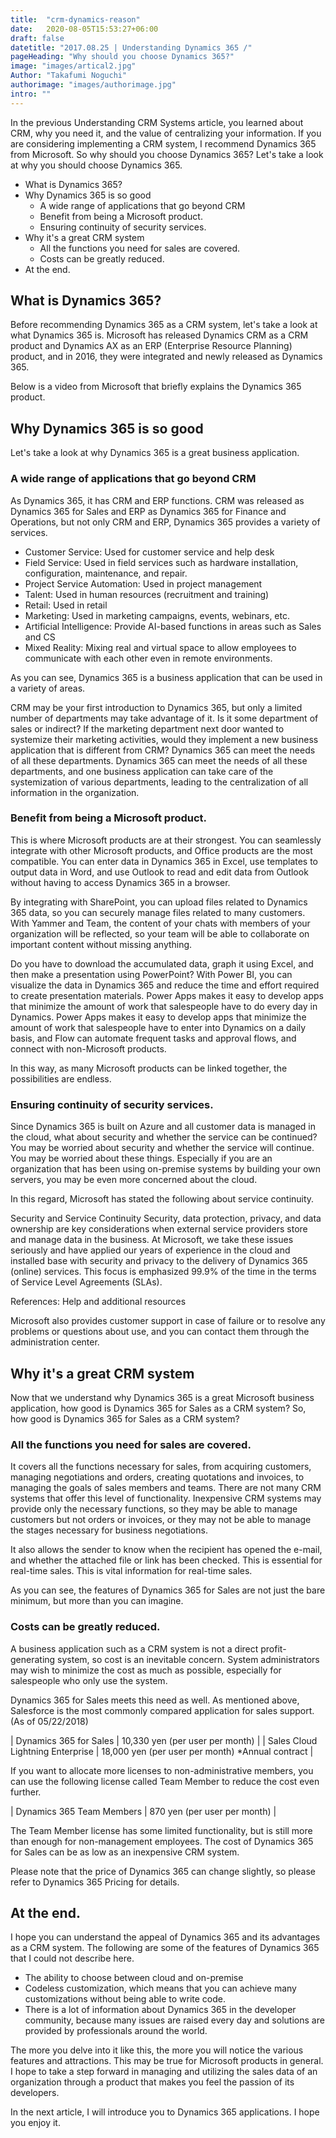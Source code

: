 ```yaml
---
title:  "crm-dynamics-reason"
date:   2020-08-05T15:53:27+06:00
draft: false
datetitle: "2017.08.25 | Understanding Dynamics 365 /"
pageHeading: "Why should you choose Dynamics 365?"
image: "images/artical2.jpg"
Author: "Takafumi Noguchi"
authorimage: "images/authorimage.jpg"
intro: ""
---
```

<!-- Intro  -->
In the previous Understanding CRM Systems article, you learned about CRM, why you need it, and the value of centralizing your information. If you are considering implementing a CRM system, I recommend Dynamics 365 from Microsoft. So why should you choose Dynamics 365? Let's take a look at why you should choose Dynamics 365.

<!-- Table Of Content -->
* What is Dynamics 365?
* Why Dynamics 365 is so good
  * A wide range of applications that go beyond CRM
  * Benefit from being a Microsoft product.
  * Ensuring continuity of security services.
* Why it's a great CRM system
  * All the functions you need for sales are covered.
  * Costs can be greatly reduced.
* At the end. 

## What is Dynamics 365?
Before recommending Dynamics 365 as a CRM system, let's take a look at what Dynamics 365 is. Microsoft has released Dynamics CRM as a CRM product and Dynamics AX as an ERP (Enterprise Resource Planning) product, and in 2016, they were integrated and newly released as Dynamics 365.

Below is a video from Microsoft that briefly explains the Dynamics 365 product.
<!-- video Link -->

## Why Dynamics 365 is so good
<!-- Image= dynamic365Good.jpg -->
Let's take a look at why Dynamics 365 is a great business application.

### A wide range of applications that go beyond CRM
As Dynamics 365, it has CRM and ERP functions. CRM was released as Dynamics 365 for Sales and ERP as Dynamics 365 for Finance and Operations, but not only CRM and ERP, Dynamics 365 provides a variety of services.

* Customer Service: Used for customer service and help desk
* Field Service: Used in field services such as hardware installation, configuration, maintenance, and repair.
* Project Service Automation: Used in project management
* Talent: Used in human resources (recruitment and training)
* Retail: Used in retail
* Marketing: Used in marketing campaigns, events, webinars, etc.
* Artificial Intelligence: Provide AI-based functions in areas such as Sales and CS
* Mixed Reality: Mixing real and virtual space to allow employees to communicate with each other even in remote environments.

As you can see, Dynamics 365 is a business application that can be used in a variety of areas.

CRM may be your first introduction to Dynamics 365, but only a limited number of departments may take advantage of it. Is it some department of sales or indirect? If the marketing department next door wanted to systemize their marketing activities, would they implement a new business application that is different from CRM? Dynamics 365 can meet the needs of all these departments. Dynamics 365 can meet the needs of all these departments, and one business application can take care of the systemization of various departments, leading to the centralization of all information in the organization.

### Benefit from being a Microsoft product.
This is where Microsoft products are at their strongest. You can seamlessly integrate with other Microsoft products, and Office products are the most compatible. You can enter data in Dynamics 365 in Excel, use templates to output data in Word, and use Outlook to read and edit data from Outlook without having to access Dynamics 365 in a browser.

By integrating with SharePoint, you can upload files related to Dynamics 365 data, so you can securely manage files related to many customers. With Yammer and Team, the content of your chats with members of your organization will be reflected, so your team will be able to collaborate on important content without missing anything.

Do you have to download the accumulated data, graph it using Excel, and then make a presentation using PowerPoint? With Power BI, you can visualize the data in Dynamics 365 and reduce the time and effort required to create presentation materials. Power Apps makes it easy to develop apps that minimize the amount of work that salespeople have to do every day in Dynamics. Power Apps makes it easy to develop apps that minimize the amount of work that salespeople have to enter into Dynamics on a daily basis, and Flow can automate frequent tasks and approval flows, and connect with non-Microsoft products.

In this way, as many Microsoft products can be linked together, the possibilities are endless.

### Ensuring continuity of security services.
Since Dynamics 365 is built on Azure and all customer data is managed in the cloud, what about security and whether the service can be continued? You may be worried about security and whether the service will continue. You may be worried about these things. Especially if you are an organization that has been using on-premise systems by building your own servers, you may be even more concerned about the cloud.

In this regard, Microsoft has stated the following about service continuity.

<!-- Quate Paragraph -->
Security and Service Continuity
Security, data protection, privacy, and data ownership are key considerations when external service providers store and manage data in the business. At Microsoft, we take these issues seriously and have applied our years of experience in the cloud and installed base with security and privacy to the delivery of Dynamics 365 (online) services. This focus is emphasized 99.9% of the time in the terms of Service Level Agreements (SLAs).

References: Help and additional resources

Microsoft also provides customer support in case of failure or to resolve any problems or questions about use, and you can contact them through the administration center.

## Why it's a great CRM system
<!-- Image= greatCrm.jpg -->
Now that we understand why Dynamics 365 is a great Microsoft business application, how good is Dynamics 365 for Sales as a CRM system? So, how good is Dynamics 365 for Sales as a CRM system? 

### All the functions you need for sales are covered.
It covers all the functions necessary for sales, from acquiring customers, managing negotiations and orders, creating quotations and invoices, to managing the goals of sales members and teams. There are not many CRM systems that offer this level of functionality. Inexpensive CRM systems may provide only the necessary functions, so they may be able to manage customers but not orders or invoices, or they may not be able to manage the stages necessary for business negotiations.

It also allows the sender to know when the recipient has opened the e-mail, and whether the attached file or link has been checked. This is essential for real-time sales. This is vital information for real-time sales.

As you can see, the features of Dynamics 365 for Sales are not just the bare minimum, but more than you can imagine.

### Costs can be greatly reduced.
A business application such as a CRM system is not a direct profit-generating system, so cost is an inevitable concern. System administrators may wish to minimize the cost as much as possible, especially for salespeople who only use the system.

Dynamics 365 for Sales meets this need as well. As mentioned above, Salesforce is the most commonly compared application for sales support. (As of 05/22/2018)

| Dynamics 365 for Sales  | 10,330 yen (per user per month) |
| Sales Cloud Lightning Enterprise | 18,000 yen (per user per month) *Annual contract |

If you want to allocate more licenses to non-administrative members, you can use the following license called Team Member to reduce the cost even further.

| Dynamics 365 Team Members  | 870 yen (per user per month) |

The Team Member license has some limited functionality, but is still more than enough for non-management employees. The cost of Dynamics 365 for Sales can be as low as an inexpensive CRM system.

Please note that the price of Dynamics 365 can change slightly, so please refer to Dynamics 365 Pricing for details.

## At the end.
I hope you can understand the appeal of Dynamics 365 and its advantages as a CRM system. The following are some of the features of Dynamics 365 that I could not describe here.

* The ability to choose between cloud and on-premise
* Codeless customization, which means that you can achieve many customizations without being able to write code.
* There is a lot of information about Dynamics 365 in the developer community, because many issues are raised every day and solutions are provided by professionals around the world.

The more you delve into it like this, the more you will notice the various features and attractions. This may be true for Microsoft products in general. I hope to take a step forward in managing and utilizing the sales data of an organization through a product that makes you feel the passion of its developers.

In the next article, I will introduce you to Dynamics 365 applications. I hope you enjoy it.